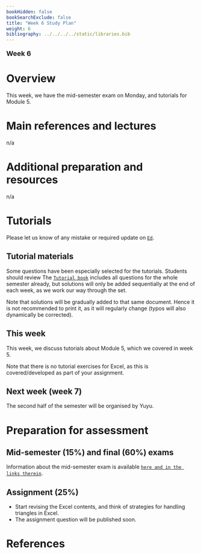 ```yaml
---
bookHidden: false
bookSearchExclude: false
title: "Week 6 Study Plan"
weight: 6
bibliography: ../../../../static/libraries.bib
---
```


<p style="font-size:18px;font-weight:bold;">
Week 6
</p>

# Overview

<!-- This week, we will cover the following topics: -->

This week, we have the mid-semester exam on Monday, and tutorials for Module 5.

# Main references and lectures

n/a

# Additional preparation and resources

n/a

# Tutorials

Please let us know of any mistake or required update on [`Ed`](https://canvas.lms.unimelb.edu.au/courses/191080/external_tools/5837?display=borderless).

## Tutorial materials

Some questions have been especially selected for the tutorials. Students should review The [`Tutorial book`]() includes all questions for the whole semester already, but solutions will only be added sequentially at the end of each week, as we work our way through the set.

Note that solutions will be gradually added to that same document. Hence it is not recommended to print it, as it will regularly change (typos will also dynamically be corrected).

## This week

This week, we discuss tutorials about Module 5, which we covered in week 5.

Note that there is no tutorial exercises for Excel, as this is covered/developed as part of your assignment.

<!-- Here is the recording available for Week 4 from William: -->
<!--  -->
<!-- <iframe height="420" width="640" allowfullscreen frameborder=0 src="https://echo360.net.au/media/55dbe360-7d90-4fd7-af2d-c204d24c5830/public?autoplay=false&automute=false"></iframe> -->
<!--  -->
<!-- Here is the recording available for Week 4 from Eric: -->
<!--  -->
<!-- <iframe height="420" width="640" allowfullscreen frameborder=0 src="https://echo360.net.au/media/decc70d6-0e19-49a0-b6ea-e4baf6274fa7/public?autoplay=false&automute=false"></iframe> -->
<!--  -->
<!-- <p style="font-size:10px;color: rgb(252, 156, 249);"> If you wish to watch the embedded videos from Lecture Capture, you need to have logged in and <a href="https://canvas.lms.unimelb.edu.au/courses/145406/external_tools/701">entered Lecture Capture</a> via Canvas once for each session. This is to restrict access to students enrolled at the University of Melbourne only. </p> -->

## Next week (week 7)

The second half of the semester will be organised by Yuyu.

# Preparation for assessment

## Mid-semester (15%) and final (60%) exams

<!-- install.packages("devtools") -->
<!-- devtools::install_github("hadley/emo") -->

Information about the mid-semester exam is available [`here and in the links therein`](https://edstem.org/au/courses/12155/discussion/1531072).

## Assignment (25%)

- Start revising the Excel contents, and think of strategies for handling triangles in Excel.
- The assignment question will be published soon.

# References
